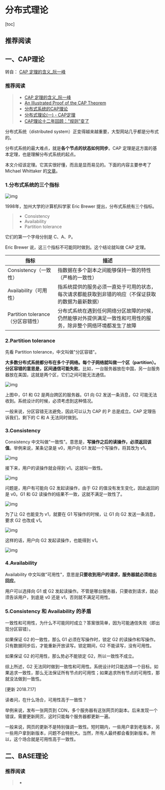 # 分布式理论

[toc]

## 推荐阅读





## 一、CAP理论

转自： [CAP 定理的含义_阮一峰](https://www.ruanyifeng.com/blog/2018/07/cap.html)

### 推荐阅读

> - [CAP 定理的含义_阮一峰](https://www.ruanyifeng.com/blog/2018/07/cap.html)
> - [An Illustrated Proof of the CAP Theorem](https://mwhittaker.github.io/blog/an_illustrated_proof_of_the_cap_theorem/)
> - [分布式系统的CAP理论](https://www.hollischuang.com/archives/666)
> - [分布式理论(一) - CAP定理](https://juejin.cn/post/6844903621490901006)
> - [CAP理论十二年回顾："规则"变了](https://www.infoq.cn/article/cap-twelve-years-later-how-the-rules-have-changed/)



分布式系统（distributed system）正变得越来越重要，大型网站几乎都是分布式的。

分布式系统的最大难点，就是**各个节点的状态如何同步**。CAP 定理是这方面的基本定理，也是理解分布式系统的起点。

本文介绍该定理。它其实很好懂，而且是显而易见的。下面的内容主要参考了 Michael Whittaker 的[文章](https://mwhittaker.github.io/blog/an_illustrated_proof_of_the_cap_theorem/)。

### 1.分布式系统的三个指标

![img](images/bg2018071607.jpg)

1998年，加州大学的计算机科学家 Eric Brewer 提出，分布式系统有三个指标。

> - Consistency
> - Availability
> - Partition tolerance

它们的第一个字母分别是 C、A、P。

Eric Brewer 说，这三个指标不可能同时做到。这个结论就叫做 CAP 定理。



| 指标                              | 描述                                                         |
| --------------------------------- | ------------------------------------------------------------ |
| Consistency（一致性）             | 指数据在多个副本之间能够保持一致的特性（严格的一致性）       |
| Availability（可用性）            | 指系统提供的服务必须一直处于可用的状态，每次请求都能获取到非错的响应（不保证获取的数据为最新数据） |
| Partition tolerance（分区容错性） | 分布式系统在遇到任何网络分区故障的时候，仍然能够对外提供满足一致性和可用性的服务，除非整个网络环境都发生了故障 |



### 2.Partition tolerance

先看 Partition tolerance，中文叫做"分区容错"。

**大多数分布式系统都分布在多个子网络。每个子网络就叫做一个区（partition）。分区容错的意思是，区间通信可能失败**。比如，一台服务器放在中国，另一台服务器放在美国，这就是两个区，它们之间可能无法通信。

![img](images/bg2018071601.png)

上图中，G1 和 G2 是两台跨区的服务器。G1 向 G2 发送一条消息，G2 可能无法收到。系统设计的时候，必须考虑到这种情况。

一般来说，分区容错无法避免，因此可以认为 CAP 的 P 总是成立。CAP 定理告诉我们，剩下的 C 和 A 无法同时做到。



### 3.Consistency

Consistency 中文叫做"一致性"。意思是，**写操作之后的读操作，必须返回该值**。举例来说，某条记录是 v0，用户向 G1 发起一个写操作，将其改为 v1。

![img](images/bg2018071602.png)

接下来，用户的读操作就会得到 v1。这就叫一致性。

![img](images/bg2018071603.png)

问题是，用户有可能向 G2 发起读操作，由于 G2 的值没有发生变化，因此返回的是 v0。G1 和 G2 读操作的结果不一致，这就不满足一致性了。

![img](images/bg2018071604.png)

为了让 G2 也能变为 v1，就要在 G1 写操作的时候，让 G1 向 G2 发送一条消息，要求 G2 也改成 v1。

![img](images/bg2018071605.png)

这样的话，用户向 G2 发起读操作，也能得到 v1。

![img](images/bg2018071606.png)

### 4.Availability

Availability 中文叫做"可用性"，意思是**只要收到用户的请求，服务器就必须给出回应**。

用户可以选择向 G1 或 G2 发起读操作。不管是哪台服务器，只要收到请求，就必须告诉用户，到底是 v0 还是 v1，否则就不满足可用性。

### 5.Consistency 和 Availability 的矛盾

一致性和可用性，为什么不可能同时成立？答案很简单，因为可能通信失败（即出现分区容错）。

如果保证 G2 的一致性，那么 G1 必须在写操作时，锁定 G2 的读操作和写操作。只有数据同步后，才能重新开放读写。锁定期间，G2 不能读写，没有可用性。

如果保证 G2 的可用性，那么势必不能锁定 G2，所以一致性不成立。

综上所述，G2 无法同时做到一致性和可用性。系统设计时只能选择一个目标。如果追求一致性，那么无法保证所有节点的可用性；如果追求所有节点的可用性，那就没法做到一致性。



[更新 2018.7.17]

读者问，在什么场合，可用性高于一致性？

举例来说，发布一张网页到 CDN，多个服务器有这张网页的副本。后来发现一个错误，需要更新网页，这时只能每个服务器都更新一遍。

一般来说，网页的更新不是特别强调一致性。短时期内，一些用户拿到老版本，另一些用户拿到新版本，问题不会特别大。当然，所有人最终都会看到新版本。所以，这个场合就是可用性高于一致性。





## 二、BASE理论



### 推荐阅读

> - 







